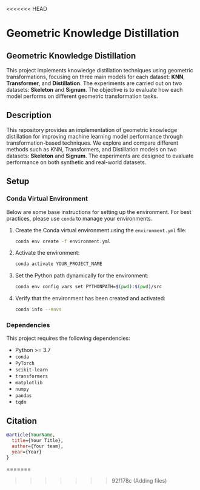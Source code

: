 <<<<<<< HEAD
# Geometric Knowledge Distillation

## Geometric Knowledge Distillation

This project implements knowledge distillation techniques using geometric transformations, focusing on three main models for each dataset: **KNN**, **Transformer**, and **Distillation**. The experiments are carried out on two datasets: **Skeleton** and **Signum**. The objective is to evaluate how each model performs on different geometric transformation tasks.

## Description

This repository provides an implementation of geometric knowledge distillation for improving machine learning model performance through transformation-based techniques. We explore and compare different methods such as KNN, Transformers, and Distillation models on two datasets: **Skeleton** and **Signum**. The experiments are designed to evaluate performance on both synthetic and real-world datasets.

## Setup

### Conda Virtual Environment

Below are some base instructions for setting up the environment. For best practices, please use `conda` to manage your environments.

1. Create the Conda virtual environment using the `environment.yml` file:

    ```bash
    conda env create -f environment.yml
    ```

2. Activate the environment:

    ```bash
    conda activate YOUR_PROJECT_NAME
    ```

3. Set the Python path dynamically for the environment:

    ```bash
    conda env config vars set PYTHONPATH=$(pwd):$(pwd)/src
    ```

4. Verify that the environment has been created and activated:

    ```bash
    conda info --envs
    ```

### Dependencies

This project requires the following dependencies:

- Python >= 3.7
- `conda`
- `PyTorch`
- `scikit-learn`
- `transformers`
- `matplotlib`
- `numpy`
- `pandas`
- `tqdm`





<!-- CITATION -->
## Citation



```bibtex
@article{YourName,
  title={Your Title},
  author={Your team},
  year={Year}
}
```

=======
>>>>>>> 92f178c (Adding files)
